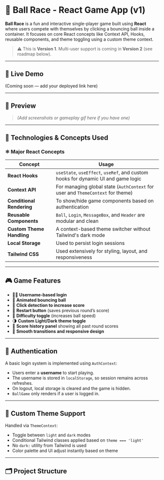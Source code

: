# 🏀 Ball Race - React Game App (v1)

**Ball Race** is a fun and interactive single-player game built using **React** where users compete with themselves by clicking a bouncing ball inside a container. It focuses on core React concepts like Context API, Hooks, reusable components, and theme toggling using a custom theme context.

> ⚠️ This is **Version 1**. Multi-user support is coming in **Version 2** (see roadmap below).

---

## 🔗 Live Demo

(Coming soon — add your deployed link here)

---

## 📸 Preview

> _(Add screenshots or gameplay gif here if you have one)_

---

## 🧠 Technologies & Concepts Used

### ⚛️ Major React Concepts

| Concept                   | Usage                                                                             |
| ------------------------- | --------------------------------------------------------------------------------- |
| **React Hooks**           | `useState`, `useEffect`, `useRef`, and custom hooks for dynamic UI and game logic |
| **Context API**           | For managing global state (`AuthContext` for user and `ThemeContext` for theme)   |
| **Conditional Rendering** | To show/hide game components based on authentication                              |
| **Reusable Components**   | `Ball`, `Login`, `MessageBox`, and `Header` are modular and clean                 |
| **Custom Theme Handling** | A context-based theme switcher without Tailwind's dark mode                       |
| **Local Storage**         | Used to persist login sessions                                                    |
| **Tailwind CSS**          | Used extensively for styling, layout, and responsiveness                          |

---

## 🎮 Game Features

- 🧍‍♂️ **Username-based login**
- 🏀 **Animated bouncing ball**
- 🎯 **Click detection to increase score**
- 🔁 **Restart button** (saves previous round’s score)
- 🚀 **Difficulty toggle** (increases ball speed)
- 🌗 **Custom Light/Dark theme toggle**
- 🧾 **Score history panel** showing all past round scores
- 💫 **Smooth transitions and responsive design**

---

## 🔐 Authentication

A basic login system is implemented using `AuthContext`:

- Users enter a **username** to start playing.
- The username is stored in `localStorage`, so session remains across refreshes.
- On logout, local storage is cleared and the game is hidden.
- `BallGame` only renders if a user is logged in.

---

## 🎨 Custom Theme Support

Handled via `ThemeContext`:

- Toggle between `light` and `dark` modes
- Conditional Tailwind classes applied based on `theme === 'light'`
- No `dark:` utility from Tailwind is used
- Color palette and UI adjust instantly based on theme

---

## 🗂️ Project Structure
